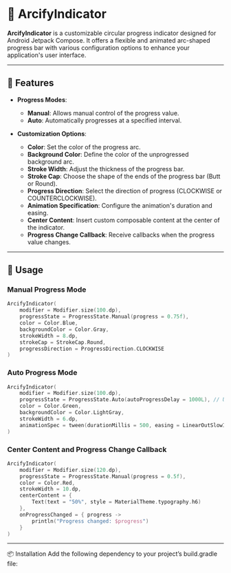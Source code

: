 # 🎯 ArcifyIndicator

**ArcifyIndicator** is a customizable circular progress indicator designed for Android Jetpack Compose. It offers a flexible and animated arc-shaped progress bar with various configuration options to enhance your application's user interface.

---

## 🌟 Features

- **Progress Modes**:
  - **Manual**: Allows manual control of the progress value.
  - **Auto**: Automatically progresses at a specified interval.

- **Customization Options**:
  -  **Color**: Set the color of the progress arc.
  -  **Background Color**: Define the color of the unprogressed background arc.
  -  **Stroke Width**: Adjust the thickness of the progress bar.
  -  **Stroke Cap**: Choose the shape of the ends of the progress bar (Butt or Round).
  -  **Progress Direction**: Select the direction of progress (CLOCKWISE or COUNTERCLOCKWISE).
  -  **Animation Specification**: Configure the animation's duration and easing.
  -  **Center Content**: Insert custom composable content at the center of the indicator.
  -  **Progress Change Callback**: Receive callbacks when the progress value changes.

---

## 🚀 Usage

### Manual Progress Mode

```kotlin
ArcifyIndicator(
    modifier = Modifier.size(100.dp),
    progressState = ProgressState.Manual(progress = 0.75f),
    color = Color.Blue,
    backgroundColor = Color.Gray,
    strokeWidth = 8.dp,
    strokeCap = StrokeCap.Round,
    progressDirection = ProgressDirection.CLOCKWISE
)
```

### Auto Progress Mode
```kotlin
ArcifyIndicator(
    modifier = Modifier.size(100.dp),
    progressState = ProgressState.Auto(autoProgressDelay = 1000L), // Updates every second
    color = Color.Green,
    backgroundColor = Color.LightGray,
    strokeWidth = 6.dp,
    animationSpec = tween(durationMillis = 500, easing = LinearOutSlowInEasing)
)
```

### Center Content and Progress Change Callback
```kotlin
ArcifyIndicator(
    modifier = Modifier.size(120.dp),
    progressState = ProgressState.Manual(progress = 0.5f),
    color = Color.Red,
    strokeWidth = 10.dp,
    centerContent = {
        Text(text = "50%", style = MaterialTheme.typography.h6)
    },
    onProgressChanged = { progress ->
        println("Progress changed: $progress")
    }
)
```

---

📦 Installation
Add the following dependency to your project’s build.gradle file:
